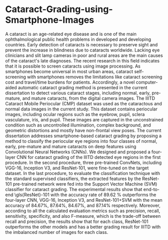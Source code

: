 # Cataract-Grading-using-Smartphone-Images
A cataract is an age-related eye disease and is one of the main ophthalmological public health problems in developed and developing countries. Early detection of cataracts is necessary to preserve sight and prevent the increase in blindness due to cataracts worldwide. Lacking eye clinicians and slit lamp cameras in poor and rural areas are the main causes of the cataract's late diagnoses. The recent research in this field indicates that it is possible to screen cataracts using image processing. As smartphones become universal in most urban areas, cataract self-screening with smartphones removes the limitations like cataract screening cost and travel/time burdens for patients. Accordingly, a novel computer-aided automatic cataract grading method is presented in the current dissertation to detect various cataract stages, including normal, early, pre-mature, and mature cataracts, from the digital camera images. The IIITD Cataract Mobile Periocular (CMP) dataset was used as the cataractous and normal data images in the current study. This dataset contains periocular images, including ocular regions such as the eyebrow, pupil, sclera vasculature, iris, and pupil. These images are captured in the unconstrained condition such as uncontrolled illumination, complex background, and geometric distortions and mostly have non-frontal view poses. The current dissertation addresses smartphone-based cataract grading by proposing a method to classify the periocular eye regions into four classes of normal, early, pre-mature and mature cataracts on deep features using Convolutional Neural Networks (CNNs). We designed and proposed a four-layer CNN for cataract grading of the IIITD detected eye regions in the first procedure. In the second procedure, three pre-trained ConvNets, including VGG-16, Inception V3, and ResNet-101, were fine-tuned on the target dataset. In the last procedure, to evaluate the classification technique with the standard supervised classifiers, the extracted features by the ResNet-101 pre-trained network were fed into the Support Vector Machine (SVM) classifier for cataract grading. The experimental results show that end-to-end \gls{ResNet}-101 with the accuracy rate of 89.62 \% outperforms the four-layer CNN, VGG-16, Inception V3, and ResNet-101+SVM with the mean accuracy of 84.67\%, 87.64\%, 84.67\%, and 87.14\% respectively. Moreover, according to all the calculated evaluation metrics such as precision, recall, sensitivity, specificity, and also F-measure, which is the trade-off between recall and precision, the results show that for each class, ResNet-101 outperforms the other models and has a better grading result for IIITD with the imbalanced number of images for each class.
